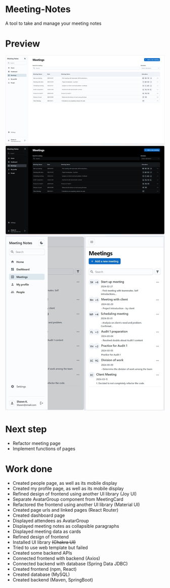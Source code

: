 # Meeting-Notes
A tool to take and manage your meeting notes

# Preview
![preview](/assets/preview-v040-1.jpg "Meetings")
![preview](/assets/preview-v040-2.jpg "Meetings-dark")
![preview](/assets/preview-v040-3.jpg "Meetings-mobile")

# Next step

- Refactor meeting page
- Implement functions of pages

# Work done

- Created people page, as well as its mobile display
- Created my profile page, as well as its mobile display
- Refined design of frontend using another UI library (Joy UI)
- Separate AvatarGroup component from MeetingCard
- Refactored the frontend using another UI library (Material UI)
- Created page urls and linked pages (React Router)
- Created dashboard page
- Displayed attendees as AvatarGroup
- Displayed meeting notes as collapsible paragraphs 
- Displayed meeting data as cards
- Refined design of frontend
- Installed UI library ~~(Chakra UI)~~
- Tried to use web template but failed
- Created some backend APIs
- Connected frontend with backend (Axios)
- Connected backend with database (Spring Data JDBC)
- Created frontend (npm, React)
- Created database (MySQL)
- Created backend (Maven, SpringBoot)
